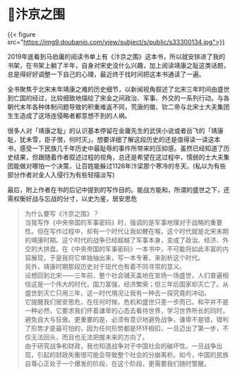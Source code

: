# 📖汴京之围

{{< figure src="https://img9.doubanio.com/view/subject/s/public/s33300134.jpg">}}

2019年底看到马伯庸的阅读书单上有《汴京之围》这本书，所以就安排进了我的书架，在书架上躺了半年，自身对宋史没什么兴趣，加上阅读靖康之耻这类话题，总是得好好调整一下自己的心理，最近终于找时间把这本书通读了一遍。

全书聚焦于北宋末年靖康之难的历史细节，以新闻视角叙述了北宋三年时间由盛世到亡国的经过，比较细致地描绘了宋金之间政治、军事、外交的一系列行动。与各朝代末年各种体制问题导致的积重难返不同，荒唐的徽、钦二帝与北宋士大夫集团生生造成了这场连侵略者都意想不到的人祸。

很多人对「靖康之耻」的认识基本停留在金庸先生的武侠小说或者岳飞的「靖康耻，犹未雪，臣子恨，何时灭」，想要详细了解这段历史的还是值得读一读这本书，感受一下民族几千年历史中最耻辱的事件所带来的压抑感。虽然已经知道了历史结果，但跟随着作者叙述过程的视角，总还是希望在这过程中，懦弱的士大夫集团能做对哪怕一个决策，让百姓能躲过1126年汴梁那个寒冷的冬天。(私以为有些部分作者对金人入侵行为有些轻描淡写)

最后，附上作者在书的后记中提到的写作目的。能战方能和，所谓的盛世之下，还需权衡好战与忘战的分寸，以史为鉴，居安思危

> 为什么要写《汴京之围》？    
> 当我写作《中央帝国的军事密码》时，强调的是军事地理对于战略的重要性。但在写作过程中，却有一个时代让我如鲠在喉，这个时代就是北宋末期的靖康时期。这个时代的战争已经超越了军事本身，变成了政治、经济、外交的大拼盘。在《中央帝国的军事密码》一本书中，不可能将如此丰富的内容展现，于是我将它单独抽出来，写一本专著，来剖析这个时代。  
> 另外，靖康时期那段历史对于现代也有着不同寻常的意义。  
> 设想回到北宋——三年前，整个社会铺天盖地在宣扬一场盛世，人们普遍相信这是一个伟大的时代，国力富强，经济繁荣；但三年后国家却灭亡了。从盛世到灭亡只用三年，这一时代境况让我有一种去一探究竟的冲动。  
> 它提醒我们居安思危，在任何时候，危机和盛世只差一步而已。和平并不是一种必然，它要求我们怀着谦卑的心态去看待世界，学习世界所长的同时，避免自大与狂傲。更重要的是，必须有意识地避免战争，谦卑不是错，错判了形势才是最可怕的，因为任何形势都是环环相扣，一旦迈出了第一步，不仅无法回头，而且也无法把握未来的方向了。   
> 由于研究战争和财政，我也知道战争对于中国社会的破坏性。一旦战争出现，引起的财政失衡很可能会导致整个社会的分崩离析。如今，中国的民族自尊心正处于一个爆发的阶段，在这个阶段，更需要我们随时警醒。
